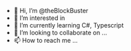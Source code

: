 - 👋 Hi, I’m @theBlockBuster
- 👀 I’m interested in 
- 🌱 I’m currently learning C#, Typescript 
- 💞️ I’m looking to collaborate on ...
- 📫 How to reach me ...

<!---
theBlockBuster/theBlockBuster is a ✨ special ✨ repository because its `README.md` (this file) appears on your GitHub profile.
You can click the Preview link to take a look at your changes.
--->
